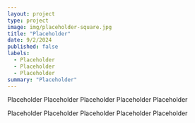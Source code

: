 ```yaml
---
layout: project
type: project
image: img/placeholder-square.jpg
title: "Placeholder"
date: 9/2/2024
published: false
labels:
  - Placeholder
  - Placeholder
  - Placeholder
summary: "Placeholder"
---
```


Placeholder Placeholder Placeholder Placeholder Placeholder

Placeholder Placeholder Placeholder Placeholder Placeholder

